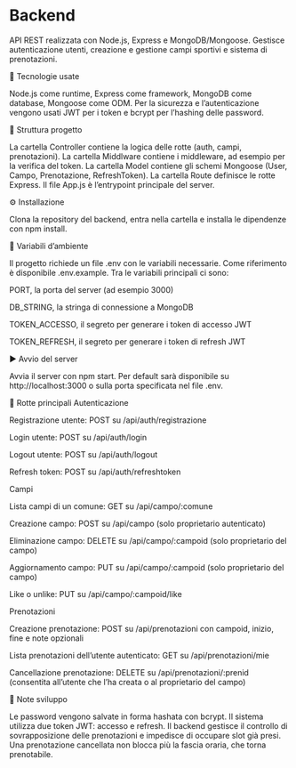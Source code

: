 # Backend

API REST realizzata con Node.js, Express e MongoDB/Mongoose.
Gestisce autenticazione utenti, creazione e gestione campi sportivi e sistema di prenotazioni.

🚀 Tecnologie usate

Node.js come runtime, Express come framework, MongoDB come database, Mongoose come ODM.
Per la sicurezza e l’autenticazione vengono usati JWT per i token e bcrypt per l’hashing delle password.

📂 Struttura progetto

La cartella Controller contiene la logica delle rotte (auth, campi, prenotazioni).
La cartella Middlware contiene i middleware, ad esempio per la verifica del token.
La cartella Model contiene gli schemi Mongoose (User, Campo, Prenotazione, RefreshToken).
La cartella Route definisce le rotte Express.
Il file App.js è l’entrypoint principale del server.

⚙️ Installazione

Clona la repository del backend, entra nella cartella e installa le dipendenze con npm install.

🔑 Variabili d’ambiente

Il progetto richiede un file .env con le variabili necessarie.
Come riferimento è disponibile .env.example.
Tra le variabili principali ci sono:

PORT, la porta del server (ad esempio 3000)

DB_STRING, la stringa di connessione a MongoDB

TOKEN_ACCESSO, il segreto per generare i token di accesso JWT

TOKEN_REFRESH, il segreto per generare i token di refresh JWT

▶️ Avvio del server

Avvia il server con npm start.
Per default sarà disponibile su http://localhost:3000 o sulla porta specificata nel file .env.

📌 Rotte principali
Autenticazione

Registrazione utente: POST su /api/auth/registrazione

Login utente: POST su /api/auth/login

Logout utente: POST su /api/auth/logout

Refresh token: POST su /api/auth/refreshtoken

Campi

Lista campi di un comune: GET su /api/campo/:comune

Creazione campo: POST su /api/campo (solo proprietario autenticato)

Eliminazione campo: DELETE su /api/campo/:campoid (solo proprietario del campo)

Aggiornamento campo: PUT su /api/campo/:campoid (solo proprietario del campo)

Like o unlike: PUT su /api/campo/:campoid/like

Prenotazioni

Creazione prenotazione: POST su /api/prenotazioni con campoid, inizio, fine e note opzionali

Lista prenotazioni dell’utente autenticato: GET su /api/prenotazioni/mie

Cancellazione prenotazione: DELETE su /api/prenotazioni/:prenid (consentita all’utente che l’ha creata o al proprietario del campo)

🧪 Note sviluppo

Le password vengono salvate in forma hashata con bcrypt.
Il sistema utilizza due token JWT: accesso e refresh.
Il backend gestisce il controllo di sovrapposizione delle prenotazioni e impedisce di occupare slot già presi.
Una prenotazione cancellata non blocca più la fascia oraria, che torna prenotabile.
